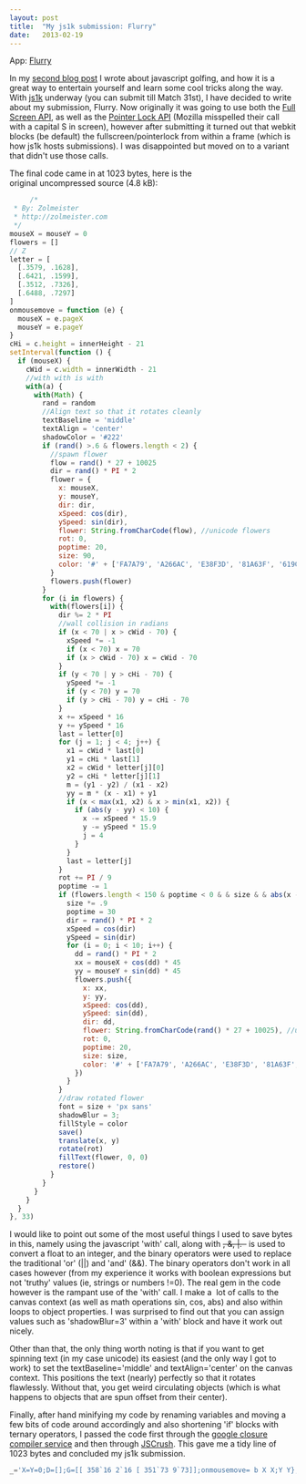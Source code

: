 ```yaml
---
layout: post
title:  "My js1k submission: Flurry"
date:   2013-02-19
---
```


App:&nbsp;[Flurry](http://js1k.com/2013-spring/demo/1345)

In my [second blog post](http://www.zolmeister.com/2012/06/javascript-golfing.html)&nbsp;I wrote about javascript golfing, and how it is a great way to entertain yourself and learn some cool tricks along the way. With [js1k](http://js1k.com/2013-spring/)&nbsp;underway (you can submit till Match 31st), I have decided to write about my submission, Flurry. Now originally it was going to use both the [Full Screen API](https://developer.mozilla.org/en-US/docs/DOM/Using_fullscreen_mode), as well as the [Pointer Lock API](https://developer.mozilla.org/en-US/docs/API/Pointer_Lock_API)&nbsp;(Mozilla misspelled their call with a capital S in screen), however after submitting it turned out that webkit blocks (be default) the fullscreen/pointerlock from within a frame (which is how js1k hosts submissions). I was&nbsp;disappointed&nbsp;but moved on to a variant that didn't use those calls.

The final code came in at 1023 bytes, here is the original&nbsp;uncompressed&nbsp;source (4.8 kB):
```js
     /*
 * By: Zolmeister
 * http://zolmeister.com
 */
mouseX = mouseY = 0
flowers = []
// Z
letter = [
  [.3579, .1628],
  [.6421, .1599],
  [.3512, .7326],
  [.6488, .7297]
]
onmousemove = function (e) {
  mouseX = e.pageX
  mouseY = e.pageY
}
cHi = c.height = innerHeight - 21
setInterval(function () {
  if (mouseX) {
    cWid = c.width = innerWidth - 21
    //with with is with
    with(a) {
      with(Math) {
        rand = random
        //Align text so that it rotates cleanly
        textBaseline = 'middle'
        textAlign = 'center'
        shadowColor = '#222'
        if (rand() >.6 & flowers.length < 2) {
          //spawn flower
          flow = rand() * 27 + 10025
          dir = rand() * PI * 2
          flower = {
            x: mouseX,
            y: mouseY,
            dir: dir,
            xSpeed: cos(dir),
            ySpeed: sin(dir),
            flower: String.fromCharCode(flow), //unicode flowers
            rot: 0,
            poptime: 20,
            size: 90,
            color: '#' + ['FA7A79', 'A266AC', 'E38F3D', '81A63F', '619CD8'][~~(rand() * 5)]
          }
          flowers.push(flower)
        }
        for (i in flowers) {
          with(flowers[i]) {
            dir %= 2 * PI
            //wall collision in radians
            if (x < 70 | x > cWid - 70) {
              xSpeed *= -1
              if (x < 70) x = 70
              if (x > cWid - 70) x = cWid - 70
            }
            if (y < 70 | y > cHi - 70) {
              ySpeed *= -1
              if (y < 70) y = 70
              if (y > cHi - 70) y = cHi - 70
            }
            x += xSpeed * 16
            y += ySpeed * 16
            last = letter[0]
            for (j = 1; j < 4; j++) {
              x1 = cWid * last[0]
              y1 = cHi * last[1]
              x2 = cWid * letter[j][0]
              y2 = cHi * letter[j][1]
              m = (y1 - y2) / (x1 - x2)
              yy = m * (x - x1) + y1
              if (x < max(x1, x2) & x > min(x1, x2)) {
                if (abs(y - yy) < 10) {
                  x -= xSpeed * 15.9
                  y -= ySpeed * 15.9
                  j = 4
                }
              }
              last = letter[j]
            }
            rot += PI / 9
            poptime -= 1
            if (flowers.length < 150 & poptime < 0 & & size & & abs(x - mouseX) < size / 2 & abs(y - mouseY) < size / 2) {
              size *= .9
              poptime = 30
              dir = rand() * PI * 2
              xSpeed = cos(dir)
              ySpeed = sin(dir)
              for (i = 0; i < 10; i++) {
                dd = rand() * PI * 2
                xx = mouseX + cos(dd) * 45
                yy = mouseY + sin(dd) * 45
                flowers.push({
                  x: xx,
                  y: yy,
                  xSpeed: cos(dd),
                  ySpeed: sin(dd),
                  dir: dd,
                  flower: String.fromCharCode(rand() * 27 + 10025), //unicode flowers
                  rot: 0,
                  poptime: 20,
                  size: size,
                  color: '#' + ['FA7A79', 'A266AC', 'E38F3D', '81A63F', '619CD8'][~~(rand() * 5)]
                })
              }
            }
            //draw rotated flower
            font = size + 'px sans'
            shadowBlur = 3;
            fillStyle = color
            save()
            translate(x, y)
            rotate(rot)
            fillText(flower, 0, 0)
            restore()
          }
        }
      }
    }
  }
}, 33)
```
I would like to point out some of the most useful things I used to save bytes in this, namely using the javascript 'with' call, along with ~~, &, |. &nbsp;~~ is used to convert a float to an integer, and the binary operators were used to replace the traditional 'or' (||) and 'and' (&&). The binary operators don't work in all cases however (from my experience it works with boolean expressions but not 'truthy' values (ie, strings or numbers !=0). The real gem in the code however is the rampant use of the 'with' call. I make a &nbsp;lot of calls to the canvas context (as well as math operations sin, cos, abs) and also within loops to object properties. I was surprised to find out that you can assign values such as 'shadowBlur=3' within a 'with' block and have it work out nicely.

Other than that, the only thing worth noting is that if you want to get spinning text (in my case unicode) its easiest (and the only way I got to work) to set the textBaseline='middle' and textAlign='center' on the canvas context. This positions the text (nearly) perfectly so that it rotates flawlessly. Without that, you get weird circulating objects (which is what happens to objects that are spun offset from their center).

Finally, after hand minifying my code by renaming variables and moving a few bits of code around accordingly and also shortening 'if' blocks with ternary operators, I passed the code first through the [google closure compiler service](http://closure-compiler.appspot.com/home)&nbsp;and then through [JSCrush](http://www.iteral.com/jscrush/). This gave me a tidy line of 1023 bytes and concluded my js1k submission.

```js
_='X=Y=0;D=[];G=[[ 358`16 2`16 [ 351`73 9`73]];onmousemove= b X X;Y Y};K=c.hQZHQ-21;setIn rval(  if(X J=c.wid!ZWid!-21; a) Ma!) i   M=random, xtBasel e="mikle  xtAlign="cen r  Color="#222  6< &2 &$ ,     Xq:Y,N:N,A: $ B:z$) 90  D) D[i] N%=2*PI; >x|x>J A x (x=  x>J x=J- )  >y|y>K B y (y=  y>K y=K- ) x+?6*A;y+?6*B;P=G[0]; j?;4>j;j++)T=J*P[0 V=K*P[1 U=J* [0 W=K* [1 R=(V-W)/(T-U)*(x-T)+V,x<max^&x>m ^ 10> y-R) (x Aq B,j=4 P= ;O+=PI/9;F-?;if(150 0>F H  x-X_& y-Y_ H*= 9;F=30;N ;A= $ B=z$  i=0;10>i;i++)k ,L=X+45*  R=Y+45*z      Lq:R,A:  B:z N:k H }font=H+"px sans"; Blur=3;fillStyle=I;save( transla (xq rota (O fillText(E,0,0 restore()}}},33) ,I:"#"+["FA7A79@A266AC@E38F3D@81A63F@619CD8"][~~(5* )]}) ,E:Str g.fromCharCode(27* +10025 O:0,F:20,H: =2* *PI -  ( (k  0\. in >D.leng!&     D.push({x: 70 wi!( function( ); ],@, ), && M() cos for( G[j] abs( =b.page *=-1, > -?5.9* te 3 [ 64 shadow ){!th$(N?=1@ "QeightZ= ner^(T,U)_)<H/2`, kddq,yzs ';for(Y=0;$='zqk`_^ZQ@?$!                                 '[Y++];)with(_.split($))_=join(pop());eval(_)
```
